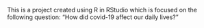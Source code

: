 This is a project created using R in RStudio which is focused on the following question: “How did covid-19 affect our daily lives?”
